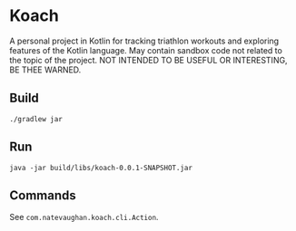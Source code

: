 # Koach
A personal project in Kotlin for tracking triathlon workouts and exploring features of the Kotlin language. May contain sandbox code not related to the topic of the project. NOT INTENDED TO BE USEFUL OR INTERESTING, BE THEE WARNED.  

## Build
```
./gradlew jar
```

## Run
```
java -jar build/libs/koach-0.0.1-SNAPSHOT.jar
```
## Commands
    
See `com.natevaughan.koach.cli.Action`.